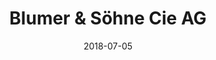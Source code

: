 ﻿---
title:          "Blumer & Söhne Cie AG"
date:           "2018-07-05"
draft:          false
robotsExclude:  true
---

